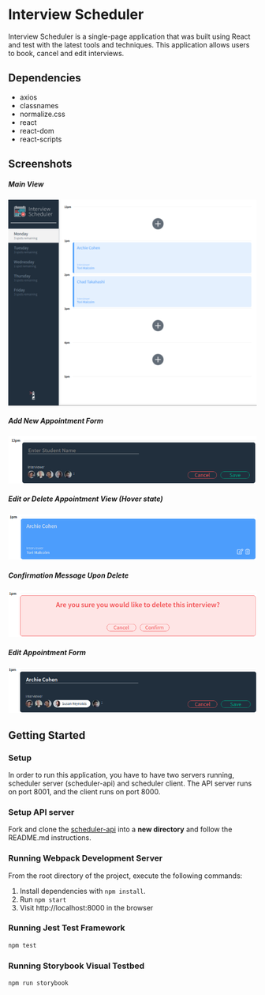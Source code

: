 # Interview Scheduler

Interview Scheduler is a single-page application that was built using React and test with the latest tools and techniques. This application allows users to book, cancel and edit interviews. 



## Dependencies

- axios
- classnames
- normalize.css
- react
- react-dom
- react-scripts



## Screenshots

##### Main View
!["Main View"](https://github.com/Amphakarn/scheduler/blob/master/docs/SchedulerMainView.png?raw=true)


##### Add New Appointment Form
!["Add New Appointment Form"](https://github.com/Amphakarn/scheduler/blob/master/docs/AddAppointment.png?raw=true)


##### Edit or Delete Appointment View (Hover state)
!["Edit or Delete Appointment View (Hover state)"](https://github.com/Amphakarn/scheduler/blob/master/docs/HoverEditDelete.png?raw=true)


##### Confirmation Message Upon Delete
!["Confirmation Message Upon Delete"](https://github.com/Amphakarn/scheduler/blob/master/docs/DeleteConfirmation.png?raw=true)


##### Edit Appointment Form
!["Edit Appointment Form"](https://github.com/Amphakarn/scheduler/blob/master/docs/EditAppointment.png?raw=true)



## Getting Started

### Setup

In order to run this application, you have to have two servers running, scheduler server (scheduler-api) and scheduler client. 
The API server runs on port 8001, and the client runs on port 8000.

### Setup API server

Fork and clone the [scheduler-api](https://github.com/lighthouse-labs/scheduler-api) into a **new directory** and follow the README.md instructions.


### Running Webpack Development Server

From the root directory of the project, execute the following commands:
1) Install dependencies with `npm install`.
2) Run `npm start`
3) Visit http://localhost:8000 in the browser

### Running Jest Test Framework

```sh
npm test
```

### Running Storybook Visual Testbed

```sh
npm run storybook
```
